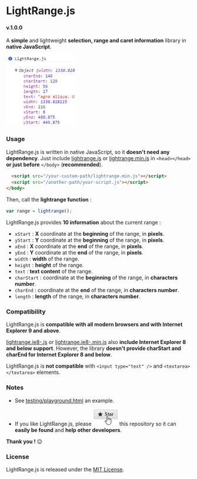 # LightRange.js
#### v.1.0.0

A **simple** and lightweight **selection, range and caret information** library in **native JavaScript**.

![](doc/assets/screenshot.png)



### Usage

LightRange.js is written in native JavaScript, so it **doesn't need any dependency**.
Just include [lightrange.js](lightrange.js) or [lightrange.min.js](lightrange.min.js) in `<head></head>` **or just before** `</body>` (**recommended**).

```html
  <script src="/your-custom-path/lightrange.min.js"></script>
  <script src="/another-path/your-script.js"></script>
</body>
```



Then, call the **lightrange function** :

```javascript
var range = lightrange();
```



LightRange.js provides **10 information** about the current range :

* `xStart` : **X** coordinate at the **beginning** of the range, in **pixels**.
* `yStart` : **Y** coordinate at the **beginning** of the range, in **pixels**.
* `xEnd` : **X** coordinate at the **end** of the range, in **pixels**.
* `yEnd` : **Y** coordinate at the **end** of the range, in **pixels**.
* `width` : **width** of the range.
* `height` : **height** of the range.
* `text` : **text content** of the range.
* `charStart` : coordinate at the **beginning** of the range, in **characters number**.
* `charEnd` : coordinate at the **end** of the range, in **characters number**.
* `length` : **length** of the range, in **characters number**.



### Compatibility

LightRange.js is **compatible with all modern browsers and with Internet Explorer 9 and above**.

[lightrange.ie8-.js](lightrange.ie8-.js) or [lightrange.ie8-.min.js](lightrange.ie8-.min.js) also **include Internet Explorer 8 and below support**. However, the library **doesn't provide charStart and charEnd for Internet Explorer 8 and below**.

LightRange.js is **not compatible** with `<input type="text" />` and `<textarea></textarea>` elements.



### Notes

* See [testing/playground.html](testing/playground.html) an example.

* If you like LightRange.js, please ![](doc/assets/star-repo.png) this repository so it can **easily be found** and **help other developers**.

**Thank you !** :wink:



### License

LightRange.js is released under the [MIT License](LICENSE).

